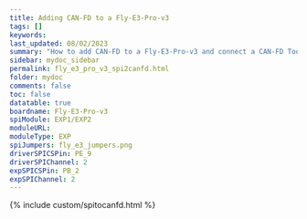 ```yaml
---
title: Adding CAN-FD to a Fly-E3-Pro-v3
tags: []
keywords: 
last_updated: 08/02/2023
summary: "How to add CAN-FD to a Fly-E3-Pro-v3 and connect a CAN-FD Toolboard"
sidebar: mydoc_sidebar
permalink: fly_e3_pro_v3_spi2canfd.html
folder: mydoc
comments: false
toc: false
datatable: true
boardname: Fly-E3-Pro-v3
spiModule: EXP1/EXP2
moduleURL: 
moduleType: EXP
spiJumpers: fly_e3_jumpers.png
driverSPICSPin: PE_9
driverSPIChannel: 2
expSPICSPin: PB_2
expSPIChannel: 2
---
```


{% include custom/spitocanfd.html %}